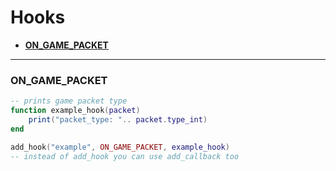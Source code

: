 # Hooks
- **[ON_GAME_PACKET](#ON_GAME_PACKET)**

---

### ON_GAME_PACKET
```lua
-- prints game packet type 
function example_hook(packet)
    print("packet_type: ".. packet.type_int)
end

add_hook("example", ON_GAME_PACKET, example_hook) 
-- instead of add_hook you can use add_callback too
```

